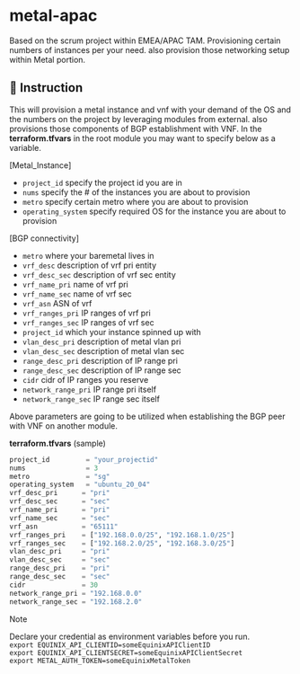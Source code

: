 # metal-apac

Based on the scrum project within EMEA/APAC TAM.   Provisioning certain numbers of instances per your need.   also provision those networking setup within Metal portion.

## :watermelon: Instruction

This will provision a metal instance and vnf with your demand of the OS and the numbers on the project by leveraging modules from external. also provisions those components of BGP establishment with VNF.
In the **terraform.tfvars** in the root module you may want to specify below as a variable.

[Metal_Instance]
- `project_id`       specify the project id you are in
- `nums`             specify the # of the instances you are about to provision
- `metro`            specify certain metro where you are about to provision
- `operating_system` specify required OS for the instance you are about to provision

[BGP connectivity]
- `metro` where your baremetal lives in
- `vrf_desc` description of vrf pri entity
- `vrf_desc_sec` description of vrf sec entity 
- `vrf_name_pri` name of vrf pri
- `vrf_name_sec` name of vrf sec
- `vrf_asn` ASN of vrf
- `vrf_ranges_pri` IP ranges of vrf pri
- `vrf_ranges_sec` IP ranges of vrf sec
- `project_id` which your instance spinned up with
- `vlan_desc_pri` description of metal vlan pri
- `vlan_desc_sec` description of metal vlan sec
- `range_desc_pri` description of IP range pri
- `range_desc_sec` description of IP range sec
- `cidr` cidr of IP ranges you reserve
- `network_range_pri` IP range pri itself
- `network_range_sec` IP range sec itself

Above parameters are going to be utilized when establishing the BGP peer with VNF on another module.

**terraform.tfvars** (sample)
```terraform
project_id         = "your_projectid"
nums               = 3
metro              = "sg"
operating_system   = "ubuntu_20_04"
vrf_desc_pri      = "pri"
vrf_desc_sec      = "sec"
vrf_name_pri      = "pri"
vrf_name_sec      = "sec"
vrf_asn           = "65111"
vrf_ranges_pri    = ["192.168.0.0/25", "192.168.1.0/25"]
vrf_ranges_sec    = ["192.168.2.0/25", "192.168.3.0/25"]
vlan_desc_pri     = "pri"
vlan_desc_sec     = "sec"
range_desc_pri    = "pri"
range_desc_sec    = "sec"
cidr              = 30
network_range_pri = "192.168.0.0"
network_range_sec = "192.168.2.0"
```  


>[!note]
>Declare your credential as environment variables before you run.  
>`export EQUINIX_API_CLIENTID=someEquinixAPIClientID`  
>`export EQUINIX_API_CLIENTSECRET=someEquinixAPIClientSecret`  
>`export METAL_AUTH_TOKEN=someEquinixMetalToken`
